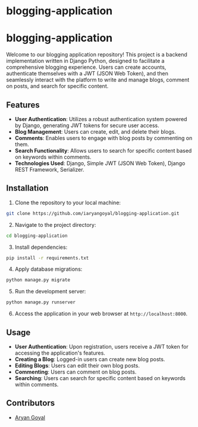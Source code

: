 ﻿# blogging-application

# blogging-application

Welcome to our blogging application repository! This project is a backend implementation written in Django Python, designed to facilitate a comprehensive blogging experience. Users can create accounts, authenticate themselves with a JWT (JSON Web Token), and then seamlessly interact with the platform to write and manage blogs, comment on posts, and search for specific content.

## Features

- **User Authentication**: Utilizes a robust authentication system powered by Django, generating JWT tokens for secure user access.
- **Blog Management**: Users can create, edit, and delete their blogs.
- **Comments**: Enables users to engage with blog posts by commenting on them.
- **Search Functionality**: Allows users to search for specific content based on keywords within comments.
- **Technologies Used**: Django, Simple JWT (JSON Web Token), Django REST Framework, Serializer.

## Installation

1. Clone the repository to your local machine:

```bash
git clone https://github.com/iaryangoyal/blogging-application.git
```

2. Navigate to the project directory:

```bash
cd blogging-application
```

3. Install dependencies:

```bash
pip install -r requirements.txt
```

4. Apply database migrations:

```bash
python manage.py migrate
```

5. Run the development server:

```bash
python manage.py runserver
```

6. Access the application in your web browser at `http://localhost:8000`.

## Usage

- **User Authentication**: Upon registration, users receive a JWT token for accessing the application's features.
- **Creating a Blog**: Logged-in users can create new blog posts.
- **Editing Blogs**: Users can edit their own blog posts.
- **Commenting**: Users can comment on blog posts.
- **Searching**: Users can search for specific content based on keywords within comments.

## Contributors

- [Aryan Goyal](https://github.com/iaryangoyal)
